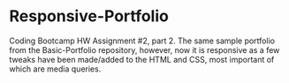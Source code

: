 # Responsive-Portfolio
Coding Bootcamp HW Assignment #2, part 2.  The same sample portfolio from the Basic-Portfolio repository, however, now it is responsive as a few tweaks have been made/added to the HTML and CSS, most important of which are media queries.
